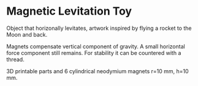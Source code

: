 # Magnetic Levitation Toy

Object that horizonally levitates, artwork inspired
by flying a rocket to the Moon and back.

Magnets compensate vertical component of gravity.
A small horizontal force component still remains. 
For stability it can be countered with a thread.

3D printable parts and 6 cylindrical neodymium magnets 
r=10 mm, h=10 mm.

